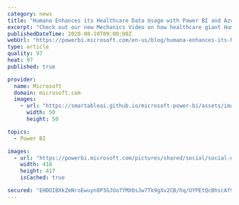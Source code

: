 ```yaml
---
category: news
title: "Humana Enhances its Healthcare Data Usage with Power BI and Azure"
excerpt: "Check out our new Mechanics Video on how healthcare giant Humana uses Power BI and Azure to get the most out of its data."
publishedDateTime: 2020-08-10T09:00:00Z
webUrl: "https://powerbi.microsoft.com/en-us/blog/humana-enhances-its-healthcare-data-usage-with-power-bi-and-azure/"
type: article
quality: 97
heat: 97
published: true

provider:
  name: Microsoft
  domain: microsoft.com
  images:
    - url: "https://smartableai.github.io/microsoft-power-bi/assets/images/organizations/microsoft.com-50x50.jpg"
      width: 50
      height: 50

topics:
  - Power BI

images:
  - url: "https://powerbi.microsoft.com/pictures/shared/social/social-default-image.png"
    width: 418
    height: 417
    isCached: true

secured: "EHDOIBXkZmNroEwuyn8P3GJUo7YMX0sJw7Tk9gXv2CB/hq/UYPEtQcBhscAf9bsI9fBmulRAtXRxvyVKcWWPg2bVjemkZLXOnWx9ylngKq8PFRP0WKLnRKEqW3HxZ9XsDegS0rC/K15CdZbvpkFzmO+FNYmpt7iudD9XexC5tWpDtfYUvHUTPyKTsaUEEbGOdR/PRUFQTF4skMV9wP0g4FV1J3B7wBWeczBhwA4WU6B5L0yirPWV5yGVEGZ4hi/vRsgBj7ks3ntbz42RWcgL56jJMCEQjZONBLGdOfnMnncC0q5U6E0fy6yI7iePG3427WuFHeGPc/5JDjAnPnXpqQ==;RKqhVOsJffNTzG4V/HN5Hg=="
---
```


